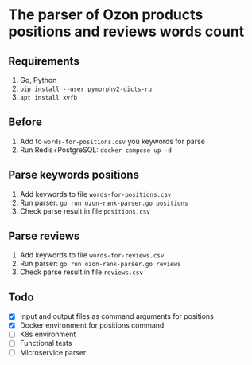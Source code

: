 # The parser of Ozon products positions and reviews words count

## Requirements

1. Go, Python
2. `pip install --user pymorphy2-dicts-ru`
3. `apt install xvfb`

## Before
1. Add to `words-for-positions.csv` you keywords for parse
2. Run Redis+PostgreSQL: `docker compose up -d`

## Parse keywords positions
1. Add keywords to file `words-for-positions.csv`
2. Run parser: `go run ozon-rank-parser.go positions`
3. Check parse result in file `positions.csv`

## Parse reviews
1. Add keywords to file `words-for-reviews.csv`
2. Run parser: `go run ozon-rank-parser.go reviews`
3. Check parse result in file `reviews.csv`

## Todo
- [x] Input and output files as command arguments for positions
- [x] Docker environment for positions command
- [ ] K8s environment
- [ ] Functional tests
- [ ] Microservice parser
